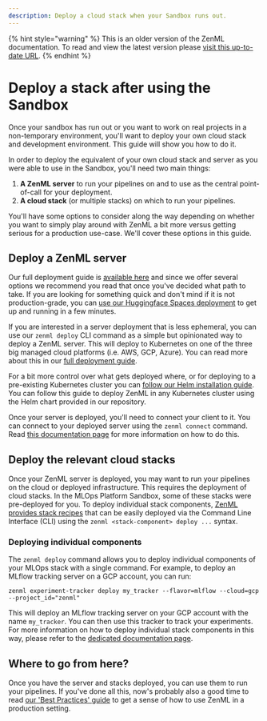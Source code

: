 ```yaml
---
description: Deploy a cloud stack when your Sandbox runs out.
---
```


{% hint style="warning" %}
This is an older version of the ZenML documentation. To read and view the latest version please [visit this up-to-date URL](https://docs.zenml.io).
{% endhint %}


# Deploy a stack after using the Sandbox

Once your sandbox has run out or you want to work on real projects in a non-temporary environment, you'll want to deploy your own cloud stack and development environment. This guide will show you how to do it.

In order to deploy the equivalent of your own cloud stack and server as you were able to use in the Sandbox, you'll need two main things:

1. **A ZenML server** to run your pipelines on and to use as the central point-of-call for your deployment.
2. **A cloud stack** (or multiple stacks) on which to run your pipelines.

You'll have some options to consider along the way depending on whether you want to simply play around with ZenML a bit more versus getting serious for a production use-case. We'll cover these options in this guide.

## Deploy a ZenML server

Our full deployment guide is [available here](../deploy-zenml/deploy-zenml.md) and since we offer several options we recommend you read that once you've decided what path to take. If you are looking for something quick and don't mind if it is not production-grade, you can [use our Huggingface Spaces deployment](../deploy-zenml/deploy-using-huggingface-spaces.md) to get up and running in a few minutes.

If you are interested in a server deployment that is less ephemeral, you can use our `zenml deploy` CLI command as a simple but opinionated way to deploy a ZenML server. This will deploy to Kubernetes on one of the three big managed cloud platforms (i.e. AWS, GCP, Azure). You can read more about this in our [full deployment guide](../set-up-your-mlops-platform/deploy-zenml/deploy-with-zenml-cli.md).

For a bit more control over what gets deployed where, or for deploying to a pre-existing Kubernetes cluster you can [follow our Helm installation guide](../deploy-zenml/deploy-with-helm.md). You can follow this guide to deploy ZenML in any Kubernetes cluster using the Helm chart provided in our repository.

Once your server is deployed, you'll need to connect your client to it. You can connect to your deployed server using the `zenml connect` command. Read [this documentation page](../../../user-guide/starter-guide/connect-to-a-deployed-zenml.md#connect-your-client-to-the-server) for more information on how to do this.

## Deploy the relevant cloud stacks

Once your ZenML server is deployed, you may want to run your pipelines on the cloud or deployed infrastructure. This requires the deployment of cloud stacks. In the MLOps Platform Sandbox, some of these stacks were pre-deployed for you. To deploy individual stack components, [ZenML provides stack recipes](deploy-a-stack-post-sandbox.md) that can be easily deployed via the Command Line Interface (CLI) using the `zenml <stack-component> deploy ...` syntax.

### Deploying individual components

The `zenml deploy` command allows you to deploy individual components of your MLOps stack with a single command. For example, to deploy an MLflow tracking server on a GCP account, you can run:

```shell
zenml experiment-tracker deploy my_tracker --flavor=mlflow --cloud=gcp --project_id="zenml"
```

This will deploy an MLflow tracking server on your GCP account with the name `my_tracker`. You can then use this tracker to track your experiments. For more information on how to deploy individual stack components in this way, please refer to the [dedicated documentation page](deploy-a-stack-component.md).

## Where to go from here?

Once you have the server and stacks deployed, you can use them to run your pipelines. If you've done all this, now's probably also a good time to read [our 'Best Practices' guide](../../../user-guide/starter-guide/follow-best-practices.md) to get a sense of how to use ZenML in a production setting.
